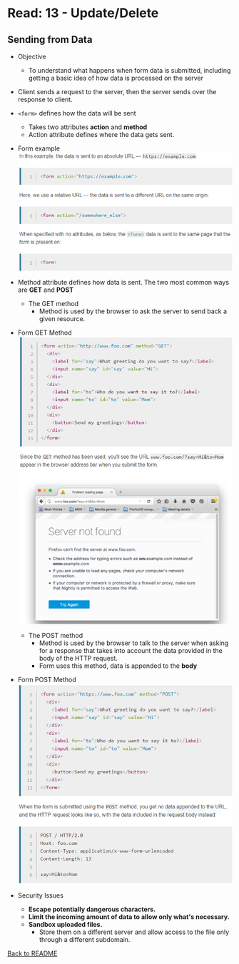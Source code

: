 # Read: 13 - Update/Delete

## Sending from Data

- Objective
  - To understand what happens when form data is submitted, including getting a basic idea of how data is processed on the server
- Client sends a request to the server, then the server sends over the response to client.
- ```<form>``` defines how the data will be sent
  - Takes two attributes **action** and **method**
  - Action attribute defines where the data gets sent.

- Form example
![Example of form](img/Data.PNG)

- Method attribute defines how data is sent. The two most common ways are **GET** and **POST**
  - The GET method
    - Method is used by the browser to ask the server to send back a given resource.

- Form GET Method
![Example of form using GET](img/Data2.PNG)

  - The POST method
    - Method is used by the browser to talk to the server when asking for a response that takes into account the data provided in the body of the HTTP request.
    - Form uses this method, data is appended to the **body**

- Form POST Method
![Example of form using POST](img/Data3.PNG)

- Security Issues
  - **Escape potentially dangerous characters.**
  - **Limit the incoming amount of data to allow only what's necessary.**
  - **Sandbox uploaded files.**
    - Store them on a different server and allow access to the file only through a different subdomain.

[Back to README](README.md)
